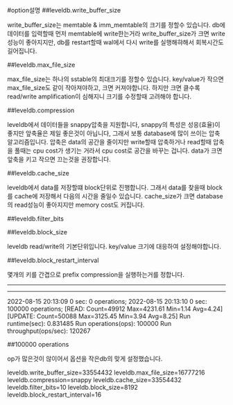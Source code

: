 #option설명
##leveldb.write_buffer_size

write_buffer_size는 memtable & imm_memtable의 크기를 정할수 있습니다.
db에 데이터를 입력할때 먼저 memtable에 write한는거라 write_buffer_size가 크면 write성능이 좋아지지만, db를 restart할때 wal에서 다시 write를 실행해햐해서 회복시간도 길어집니다.

##leveldb.max_file_size

max_file_size는 하나의 sstable의 최대크기를 정할수 있습니다.
key/value가 작으면 max_file_size도 같이 작아져야하고, 크면 커져야합니다. 하지만 크면 클수록 read/write amplification이 심해지니 크기를 수정할때 고려해야 합니다.

##leveldb.compression

leveldb에서 데이터들을 snappy압축을 지원합니다, snappy의 특성은 성응(효율)이 좋지만 앞축율은 제일 좋은것이 아닙니다, 그래서 보통 database에 많이 쓰이는 압축 알고리즘입니다.
압축은 data의 공간을 줄이지만 write할때 압축하거나 read할때 압축을 풀때는 cpu cost가 생기는 거라서 cpu cost로 공간을 바꾸는 겁니다.
data가 크면 앞축을 키고 작으면 끄는것을 권장합니다.

##leveldb.cache_size

leveldb에서 data를 저장할떄 block단위로 진행합니다. 그래서 data를 찾을때 block를  cache에 저장해서 다음의 시간을 줄일수 있습니다.
cache_size가 크면 database의 read성능이 좋아지지만 memory cost도 커집니다.

##leveldb.filter_bits


##leveldb.block_size

leveldb read/write의 기본단위입니다. 
key/value 크기에 대응하여 설정해야합니다.

##leveldb.block_restart_interval

몇개의 키를 간겹으로 prefix compression을 실행하는거를 정합니다.

- - -
- - -
2022-08-15 20:13:09 0 sec: 0 operations;
2022-08-15 20:13:10 0 sec: 100000 operations; [READ: Count=49912 Max=4231.61 Min=1.14 Avg=4.24] [UPDATE: Count=50088 Max=3125.45 Min=3.94 Avg=8.25]
Run runtime(sec): 0.831485
Run operations(ops): 100000
Run throughput(ops/sec): 120267

##100000 operations

op가 많은것이 않이어서 옵션을 작은db의 맞게 설정했습니다.

leveldb.write_buffer_size=33554432
leveldb.max_file_size=16777216
leveldb.compression=snappy
leveldb.cache_size=33554432
leveldb.filter_bits=10
leveldb.block_size=8192
leveldb.block_restart_interval=16
